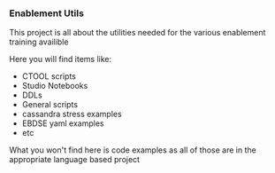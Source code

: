 ### Enablement Utils  

This project is all about the utilities needed for the various enablement training availible  

Here you will find items like:
  * CTOOL scripts
  * Studio Notebooks
  * DDLs
  * General scripts
  * cassandra stress examples
  * EBDSE yaml examples
  * etc
  
  What you won't find here is code examples as all of those are in the appropriate language based project
